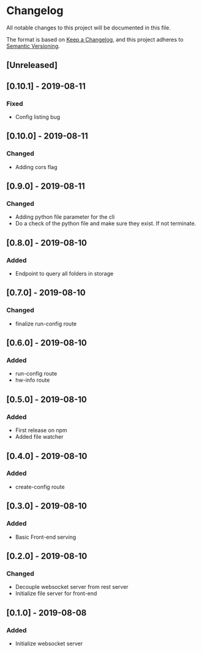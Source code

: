 # Changelog
All notable changes to this project will be documented in this file.

The format is based on [Keep a Changelog](https://keepachangelog.com/en/1.0.0/),
and this project adheres to [Semantic Versioning](https://semver.org/spec/v2.0.0.html).

## [Unreleased]
## [0.10.1] - 2019-08-11
### Fixed
- Config listing bug

## [0.10.0] - 2019-08-11
### Changed
- Adding cors flag

## [0.9.0] - 2019-08-11
### Changed
- Adding python file parameter for the cli
- Do a check of the python file and make sure they exist. If not terminate.

## [0.8.0] - 2019-08-10
### Added
- Endpoint to query all folders in storage


## [0.7.0] - 2019-08-10
### Changed
- finalize run-config route

## [0.6.0] - 2019-08-10
### Added
- run-config route
- hw-info route

## [0.5.0] - 2019-08-10
### Added
- First release on npm
- Added file watcher

## [0.4.0] - 2019-08-10
### Added
- create-config route

## [0.3.0] - 2019-08-10
### Added
- Basic Front-end serving

## [0.2.0] - 2019-08-10
### Changed
- Decouple websocket server from rest server
- Initialize file server for front-end

## [0.1.0] - 2019-08-08
### Added
- Initialize websocket server

